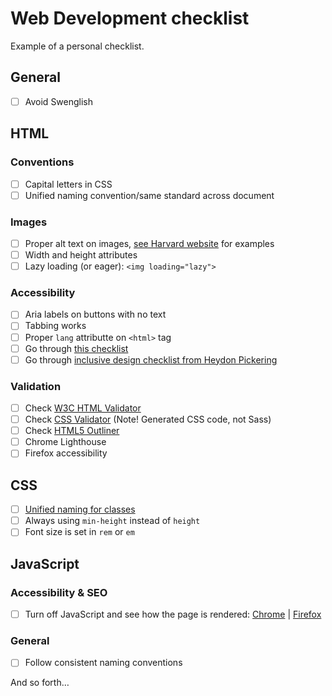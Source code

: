 # Web Development checklist
Example of a personal checklist.

## General
- [ ] Avoid Swenglish

## HTML
### Conventions
- [ ] Capital letters in CSS
- [ ] Unified naming convention/same standard across document

### Images
- [ ] Proper alt text on images, [see Harvard website](https://accessibility.huit.harvard.edu/describe-content-images) for examples
- [ ] Width and height attributes
- [ ] Lazy loading (or eager): `<img loading="lazy">`

### Accessibility
- [ ] Aria labels on buttons with no text
- [ ] Tabbing works
- [ ] Proper `lang` attributte on `<html>` tag
- [ ] Go through [this checklist](https://www.a11yproject.com/checklist/)
- [ ] Go through [inclusive design checklist from Heydon Pickering](https://github.com/Heydon/inclusive-design-checklist)

### Validation
- [ ] Check [W3C HTML Validator](https://validator.w3.org/#validate_by_input)
- [ ] Check [CSS Validator](https://jigsaw.w3.org/css-validator/#validate_by_input) (Note! Generated CSS code, not Sass)
- [ ] Check [HTML5 Outliner](https://gsnedders.html5.org/outliner/)
- [ ] Chrome Lighthouse
- [ ] Firefox accessibility

## CSS
- [ ] [Unified naming for classes](https://en.wikipedia.org/wiki/Naming_convention_(programming)#Examples_of_multiple-word_identifier_formats)
- [ ] Always using `min-height` instead of `height`
- [ ] Font size is set in `rem` or `em`

## JavaScript

### Accessibility & SEO
- [ ] Turn off JavaScript and see how the page is rendered: [Chrome](https://developer.chrome.com/docs/devtools/javascript/disable) | [Firefox](https://support.mozilla.org/en-US/kb/javascript-settings-for-interactive-web-pages#w_for-advanced-users)

### General
- [ ] Follow consistent naming conventions


And so forth…
